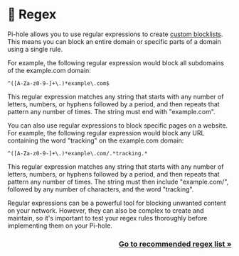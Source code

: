 <!-- [[> SEO
###### Title: 
###### Description: 
###### Tags: 
###### Canonical: /viewer/info/What_is_Regex
]]> -->

# 🔧 Regex
Pi-hole allows you to use regular expressions to create [custom blocklists](https://github.com/sefinek24/Sefinek-Blocklist-Collection/blob/main/info/regex/List.md#-----regex-filters-provided-by-mmotti). This means you can block an entire domain or specific parts of a domain using a single rule.

For example, the following regular expression would block all subdomains of the example.com domain:
```regexp
^([A-Za-z0-9-]+\.)*example\.com$
```
This regular expression matches any string that starts with any number of letters, numbers, or hyphens followed by a period, and then repeats that pattern any number of times. The string must end with "example.com".

You can also use regular expressions to block specific pages on a website. For example, the following regular expression would block any URL containing the word "tracking" on the example.com domain:
```regexp
^([A-Za-z0-9-]+\.)*example\.com/.*tracking.*
```
This regular expression matches any string that starts with any number of letters, numbers, or hyphens followed by a period, and then repeats that pattern any number of times. The string must then include "example.com/", followed by any number of characters, and the word "tracking".

Regular expressions can be a powerful tool for blocking unwanted content on your network. However, they can also be complex to create and maintain, so it's important to test your regex rules thoroughly before implementing them on your Pi-hole.

<h3 align="right">
    <a href="../../Regex%20list.md">Go to recommended regex list »</a>
</h3>